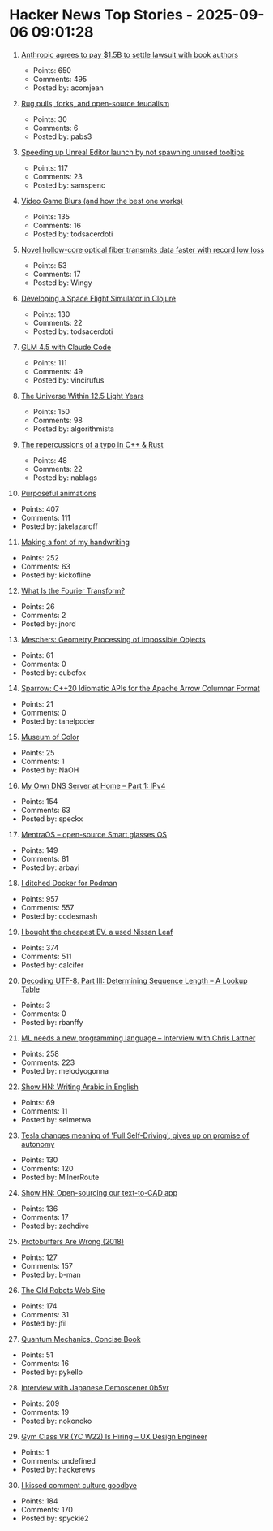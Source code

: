 # Hacker News Top Stories - 2025-09-06 09:01:28

1. [Anthropic agrees to pay $1.5B to settle lawsuit with book authors](https://www.nytimes.com/2025/09/05/technology/anthropic-settlement-copyright-ai.html?unlocked_article_code=1.jk8.bTTt.Zir9wmtPaTp2&smid=url-share)
   - Points: 650
   - Comments: 495
   - Posted by: acomjean

2. [Rug pulls, forks, and open-source feudalism](https://lwn.net/SubscriberLink/1036465/e80ebbc4cee39bfb/)
   - Points: 30
   - Comments: 6
   - Posted by: pabs3

3. [Speeding up Unreal Editor launch by not spawning unused tooltips](https://larstofus.com/2025/09/02/speeding-up-the-unreal-editor-launch-by-not-spawning-38000-tooltips/)
   - Points: 117
   - Comments: 23
   - Posted by: samspenc

4. [Video Game Blurs (and how the best one works)](https://blog.frost.kiwi/dual-kawase/)
   - Points: 135
   - Comments: 16
   - Posted by: todsacerdoti

5. [Novel hollow-core optical fiber transmits data faster with record low loss](https://phys.org/news/2025-09-hollow-core-optical-fiber-transmits.html)
   - Points: 53
   - Comments: 17
   - Posted by: Wingy

6. [Developing a Space Flight Simulator in Clojure](https://www.wedesoft.de/software/2025/09/05/clojure-game/)
   - Points: 130
   - Comments: 22
   - Posted by: todsacerdoti

7. [GLM 4.5 with Claude Code](https://docs.z.ai/guides/llm/glm-4.5)
   - Points: 111
   - Comments: 49
   - Posted by: vincirufus

8. [The Universe Within 12.5 Light Years](http://www.atlasoftheuniverse.com/12lys.html)
   - Points: 150
   - Comments: 98
   - Posted by: algorithmista

9. [The repercussions of a typo in C++ & Rust](https://www.nablag.com/rust_cpp_missing_ampersand)
   - Points: 48
   - Comments: 22
   - Posted by: nablags

10. [Purposeful animations](https://emilkowal.ski/ui/you-dont-need-animations)
   - Points: 407
   - Comments: 111
   - Posted by: jakelazaroff

11. [Making a font of my handwriting](https://chameth.com/making-a-font-of-my-handwriting/)
   - Points: 252
   - Comments: 63
   - Posted by: kickofline

12. [What Is the Fourier Transform?](https://www.quantamagazine.org/what-is-the-fourier-transform-20250903/)
   - Points: 26
   - Comments: 2
   - Posted by: jnord

13. [Meschers: Geometry Processing of Impossible Objects](https://anadodik.github.io/publication/meschers/)
   - Points: 61
   - Comments: 0
   - Posted by: cubefox

14. [Sparrow: C++20 Idiomatic APIs for the Apache Arrow Columnar Format](https://github.com/man-group/sparrow)
   - Points: 21
   - Comments: 0
   - Posted by: tanelpoder

15. [Museum of Color](https://emergencemagazine.org/essay/museum-of-color/)
   - Points: 25
   - Comments: 1
   - Posted by: NaOH

16. [My Own DNS Server at Home – Part 1: IPv4](https://jan.wildeboer.net/2025/08/My-DNS-Part-1/)
   - Points: 154
   - Comments: 63
   - Posted by: speckx

17. [MentraOS – open-source Smart glasses OS](https://github.com/Mentra-Community/MentraOS)
   - Points: 149
   - Comments: 81
   - Posted by: arbayi

18. [I ditched Docker for Podman](https://codesmash.dev/why-i-ditched-docker-for-podman-and-you-should-too)
   - Points: 957
   - Comments: 557
   - Posted by: codesmash

19. [I bought the cheapest EV, a used Nissan Leaf](https://www.jeffgeerling.com/blog/2025/i-bought-cheapest-ev-used-nissan-leaf)
   - Points: 374
   - Comments: 511
   - Posted by: calcifer

20. [Decoding UTF-8. Part III: Determining Sequence Length – A Lookup Table](https://nemanjatrifunovic.substack.com/p/decoding-utf-8-part-iii-determining)
   - Points: 3
   - Comments: 0
   - Posted by: rbanffy

21. [ML needs a new programming language – Interview with Chris Lattner](https://signalsandthreads.com/why-ml-needs-a-new-programming-language/)
   - Points: 258
   - Comments: 223
   - Posted by: melodyogonna

22. [Show HN: Writing Arabic in English](https://sherifelmetwally.com/writing/writing-arabic-in-english)
   - Points: 69
   - Comments: 11
   - Posted by: selmetwa

23. [Tesla changes meaning of 'Full Self-Driving', gives up on promise of autonomy](https://electrek.co/2025/09/05/tesla-changes-meaning-full-self-driving-give-up-promise-autonomy/)
   - Points: 130
   - Comments: 120
   - Posted by: MilnerRoute

24. [Show HN: Open-sourcing our text-to-CAD app](https://github.com/Adam-CAD/CADAM)
   - Points: 136
   - Comments: 17
   - Posted by: zachdive

25. [Protobuffers Are Wrong (2018)](https://reasonablypolymorphic.com/blog/protos-are-wrong/)
   - Points: 127
   - Comments: 157
   - Posted by: b-man

26. [The Old Robots Web Site](https://www.theoldrobots.com/index2.html)
   - Points: 174
   - Comments: 31
   - Posted by: jfil

27. [Quantum Mechanics, Concise Book](https://github.com/basketballguy999/Quantum-Mechanics-Concise-Book)
   - Points: 51
   - Comments: 16
   - Posted by: pykello

28. [Interview with Japanese Demoscener 0b5vr](https://6octaves.com/2025/09/interview-with-demoscener-0b5vr.html)
   - Points: 209
   - Comments: 19
   - Posted by: nokonoko

29. [Gym Class VR (YC W22) Is Hiring – UX Design Engineer](https://www.ycombinator.com/companies/gym-class-by-irl-studios/jobs/ywXHGBv-ux-design-engineer-senior-staff-principal)
   - Points: 1
   - Comments: undefined
   - Posted by: hackerews

30. [I kissed comment culture goodbye](https://sustainableviews.substack.com/p/the-day-i-kissed-comment-culture)
   - Points: 184
   - Comments: 170
   - Posted by: spyckie2

